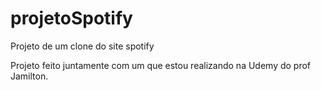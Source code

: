 # projetoSpotify
Projeto de um clone do site spotify

Projeto feito juntamente com um que estou realizando na Udemy do prof Jamilton.
